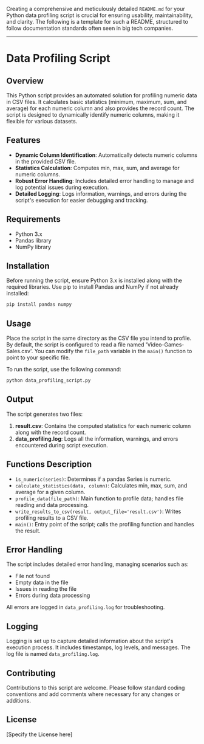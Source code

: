 

Creating a comprehensive and meticulously detailed `README.md` for your Python data profiling script is crucial for ensuring usability, maintainability, and clarity. The following is a template for such a README, structured to follow documentation standards often seen in big tech companies.

---

# Data Profiling Script

## Overview

This Python script provides an automated solution for profiling numeric data in CSV files. It calculates basic statistics (minimum, maximum, sum, and average) for each numeric column and also provides the record count. The script is designed to dynamically identify numeric columns, making it flexible for various datasets.

## Features

- **Dynamic Column Identification**: Automatically detects numeric columns in the provided CSV file.
- **Statistics Calculation**: Computes min, max, sum, and average for numeric columns.
- **Robust Error Handling**: Includes detailed error handling to manage and log potential issues during execution.
- **Detailed Logging**: Logs information, warnings, and errors during the script's execution for easier debugging and tracking.

## Requirements

- Python 3.x
- Pandas library
- NumPy library

## Installation

Before running the script, ensure Python 3.x is installed along with the required libraries. Use pip to install Pandas and NumPy if not already installed:

```bash
pip install pandas numpy
```

## Usage

Place the script in the same directory as the CSV file you intend to profile. By default, the script is configured to read a file named 'Video-Games-Sales.csv'. You can modify the `file_path` variable in the `main()` function to point to your specific file.

To run the script, use the following command:

```bash
python data_profiling_script.py
```

## Output

The script generates two files:

1. **result.csv**: Contains the computed statistics for each numeric column along with the record count.
2. **data_profiling.log**: Logs all the information, warnings, and errors encountered during script execution.

## Functions Description

- `is_numeric(series)`: Determines if a pandas Series is numeric.
- `calculate_statistics(data, column)`: Calculates min, max, sum, and average for a given column.
- `profile_data(file_path)`: Main function to profile data; handles file reading and data processing.
- `write_results_to_csv(result, output_file='result.csv')`: Writes profiling results to a CSV file.
- `main()`: Entry point of the script; calls the profiling function and handles the result.

## Error Handling

The script includes detailed error handling, managing scenarios such as:

- File not found
- Empty data in the file
- Issues in reading the file
- Errors during data processing

All errors are logged in `data_profiling.log` for troubleshooting.

## Logging

Logging is set up to capture detailed information about the script's execution process. It includes timestamps, log levels, and messages. The log file is named `data_profiling.log`.

## Contributing

Contributions to this script are welcome. Please follow standard coding conventions and add comments where necessary for any changes or additions.

## License

[Specify the License here]
